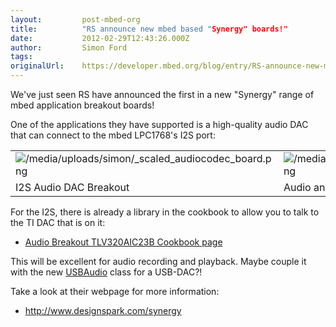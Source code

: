 ```yaml
---
layout:         post-mbed-org
title:          "RS announce new mbed based "Synergy" boards!"
date:           2012-02-29T12:43:26.000Z
author:         Simon Ford
tags:           
originalUrl:    https://developer.mbed.org/blog/entry/RS-announce-new-mbed-based-Synergy-board/
---
```


<p>We&apos;ve just seen RS have announced the first in a new &quot;Synergy&quot;
  range of mbed application breakout boards!</p>
<p>One of the applications they have supported is a high-quality audio DAC
  that can connect to the mbed LPC1768&apos;s I2S port:</p>
<table>
  <tr>
    <td>
      <img src="https://developer.mbed.org/media/uploads/simon/_scaled_audiocodec_board.png"
      alt="/media/uploads/simon/_scaled_audiocodec_board.png" title="/media/uploads/simon/_scaled_audiocodec_board.png">
    </td>
    <td>
      <img src="https://developer.mbed.org/media/uploads/simon/_scaled_animatroniclab_board2.png"
      alt="/media/uploads/simon/_scaled_animatroniclab_board2.png" title="/media/uploads/simon/_scaled_animatroniclab_board2.png">
    </td>
  </tr>
  <tr>
    <td>I2S Audio DAC Breakout</td>
    <td>Audio and Power Driver Animatronic baseboard</td>
  </tr>
</table>
<p>For the I2S, there is already a library in the cookbook to allow you to
  talk to the TI DAC that is on it:</p>
<ul>
  <li><a href="http://mbed.org/cookbook/TLV320AIC23B">Audio Breakout TLV320AIC23B Cookbook page</a>

  </li>
</ul>
<p>This will be excellent for audio recording and playback. Maybe couple
  it with the new <a href="/handbook/USBAudio">USBAudio</a> class for a USB-DAC?!</p>
<p>Take a look at their webpage for more information:</p>
<ul>
  <li><a href="http://www.designspark.com/synergy" rel="nofollow">http://www.designspark.com/synergy</a>

  </li>
</ul>
